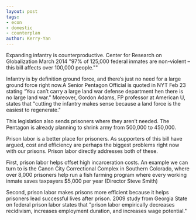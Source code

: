 ```yaml
---
layout: post
tags: 
- econ
- domestic
- counterplan
author: Kerry-Yan
---
```



Expanding infantry is counterproductive. Center for Research on Globalization March 2014 "97% of 125,000 federal inmates are non-violent – this bill affects over 100,000 people.""

Infantry is by definition ground force, and there’s just no need for a large ground force right now.A Senior Pentagon Official is quoted in NYT Feb 23 stating “You can’t carry a large land war defense department hen there is no large land war.” Moreover, Gordon Adams, FP professor at American U, states that "cutting the infantry makes sense because a land force is the easiest to regenerate."

This legislation also sends prisoners where they aren’t needed. The Pentagon is already planning to shrink army from 500,000 to 450,000.

Prison labor is a better place for prisoners. As supporters of this bill have argued, cost and efficiency are perhaps the biggest problems right now with our prisons. Prison labor directly addresses both of these. 

First, prison labor helps offset high incarceration costs. An example we can turn to is the Canon City Correctional Complex in Southern Colorado, where over 8,000 prisoners help run a fish farming program where every working inmate saves taxpayers $5,000 per year (Director Steve Smith)

Second, prison labor makes prisons more efficient because it helps prisoners lead successful lives after prison. 2009 study from Georgia State on federal prison labor states that "prison labor empirically decreases recidivism, increases employment duration, and increases wage potential."
